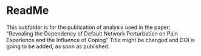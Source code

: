 # ReadMe

This subfolder is for the publication of analysis used in the paper: "Revealing the Dependency of Default Network Perturbation on Pain Experience and the Influence of Coping"
Title might be changed and DOI is going to be added, as soon as published.
